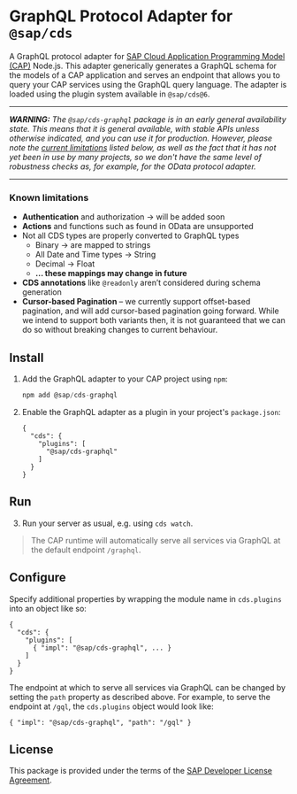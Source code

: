 # GraphQL Protocol Adapter for `@sap/cds`

A GraphQL protocol adapter for [SAP Cloud Application Programming Model (CAP)](https://cap.cloud.sap) Node.js.
This adapter generically generates a GraphQL schema for the models of a CAP application and serves an endpoint that allows you to query your CAP services using the GraphQL query language.
The adapter is loaded using the plugin system available in `@sap/cds@6`.

---

_**WARNING:** The `@sap/cds-graphql` package is in an early general availability state. This means that it is general available, with stable APIs unless otherwise indicated, and you can use it for production. However, please note the [current limitations](#known-limitations) listed below, as well as the fact that it has not yet been in use by many projects, so we don't have the same level of robustness checks as, for example, for the OData protocol adapter._

---


### Known limitations

- **Authentication** and authorization &rarr; will be added soon
- **Actions** and functions such as found in OData are unsupported
- Not all CDS types are properly converted to GraphQL types
  - Binary &rarr; are mapped to strings
  - All Date and Time types &rarr; String
  - Decimal &rarr; Float
  - **... these mappings may change in future**
- **CDS annotations** like `@readonly` aren’t considered during schema generation
- **Cursor-based Pagination** &ndash; we currently support offset-based pagination, and will add cursor-based pagination going forward. While we intend to support both variants then, it is not guaranteed that we can do so without breaking changes to current behaviour.


## Install 

1. Add the GraphQL adapter to your CAP project using `npm`:
    ```js
    npm add @sap/cds-graphql
    ```

2. Enable the GraphQL adapter as a plugin in your project's `package.json`:
    ```jsonc
    {
      "cds": {
        "plugins": [
          "@sap/cds-graphql"
        ]
      }
    }
    ```


## Run

3. Run your server as usual, e.g. using `cds watch`.

> The CAP runtime will automatically serve all services via GraphQL at the default endpoint `/graphql`.


## Configure

Specify additional properties by wrapping the module name in `cds.plugins` into an object like so:

```jsonc
{
  "cds": {
    "plugins": [
      { "impl": "@sap/cds-graphql", ... }
    ]
  }
}
```

The endpoint at which to serve all services via GraphQL can be changed by setting the `path` property as described above. For example, to serve the endpoint at `/gql`, the `cds.plugins` object would look like:

```jsonc
{ "impl": "@sap/cds-graphql", "path": "/gql" }
```


## License
This package is provided under the terms of the [SAP Developer License Agreement](https://tools.hana.ondemand.com/developer-license-3.1.txt).
